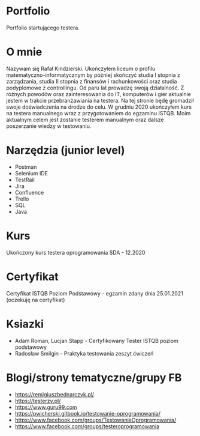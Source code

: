 # Portfolio
Portfolio startującego testera.
# O mnie
Nazywam się Rafał Kindzierski. Ukończyłem liceum o profilu matematyczno-informatycznym by później skończyć studia I stopnia z zarządzania, studia II stopnia z finansów i rachunkowości oraz studia podyplomowe z controllingu. Od paru lat prowadzę swoją działalność. Z różnych powodów oraz zainteresowania do IT, komputerów i gier aktualnie jestem w trakcie przebranżawiania na testera. Na tej stronie będę gromadził swoje doświadczenia na drodze do celu. W grudniu 2020 ukończyłem kurs na testera manualnego wraz z przygotowaniem do egzaminu ISTQB. Moim aktualnym celem jest zostanie testerem manualnym oraz dalsze poszerzanie wiedzy w testowaniu.
# Narzędzia (junior level)
* Postman
* Selenium IDE
* TestRail
* Jira
* Confluence
* Trello
* SQL
* Java
# Kurs
Ukończony kurs testera oprogramowania SDA - 12.2020
# Certyfikat
Certyfikat ISTQB Poziom Podstawowy - egzamin zdany dnia 25.01.2021 (oczekuję na certyfikat)
# Ksiazki
* Adam Roman, Lucjan Stapp - Certyfikowany Tester ISTQB poziom podstawowy
* Radosław Smilgin - Praktyka testowania zeszyt ćwiczeń
# Blogi/strony tematyczne/grupy FB
* https://remigiuszbednarczyk.pl/
* https://testerzy.pl/
* https://www.guru99.com
* https://pwicherski.gitbook.io/testowanie-oprogramowania/
* https://www.facebook.com/groups/TestowanieOprogramowania/
* https://www.facebook.com/groups/testeroprogramowania
